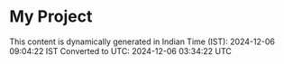 # My Project

This content is dynamically generated in Indian Time (IST): 2024-12-06 09:04:22 IST
Converted to UTC: 2024-12-06 03:34:22 UTC

